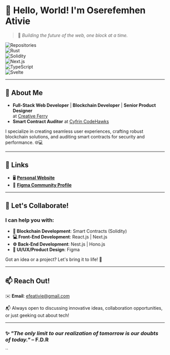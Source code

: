 # 👋 Hello, World! I'm **Oserefemhen Ativie** 
> 🚀 *Building the future of the web, one block at a time.*

![Repositories](https://img.shields.io/badge/Repositories-50+-blue?style=for-the-badge&logo=github)  
![Rust](https://img.shields.io/badge/Language-Rust-black?style=for-the-badge&logo=rust)  
![Solidity](https://img.shields.io/badge/Language-Solidity-gray?style=for-the-badge&logo=ethereum)  
![Next.js](https://img.shields.io/badge/Framework-Nextjs-yellow?style=for-the-badge&logo=next.js)  
![TypeScript](https://img.shields.io/badge/Language-TypeScript-blue?style=for-the-badge&logo=typescript)  
![Svelte](https://img.shields.io/badge/Language-Svelte-orange?style=for-the-badge&logo=svelte)


---

## 🌟 About Me  
- **Full-Stack Web Developer** | **Blockchain Developer** | **Senior Product Designer**  
  at [Creative Ferry](https://creativeferry.org)  
- **Smart Contract Auditor** at [Cyfrin CodeHawks](https://codehawks.cyfrin.io/)  

I specialize in creating seamless user experiences, crafting robust blockchain solutions, and auditing smart contracts for security and performance. 🌐💻

---

## 🔗 Links
- 🖥️ [**Personal Website**](https://efeativie.com)  
- 🎨 [**Figma Community Profile**](https://figma.com/@efe)  

---

## 🤝 Let's Collaborate!
### I can help you with:  
- **🔗 Blockchain Development**: Smart Contracts (Solidity)  
- **💻 Front-End Development**: React.js | Next.js  
- **⚙️ Back-End Development**: Nest.js | Hono.js  
- **🎨 UI/UX/Product Design**: Figma  

Got an idea or a project? Let's bring it to life! 🚀  

---

## 📫 Reach Out!
✉️ **Email**: [efeativie@gmail.com](mailto:efeativie@gmail.com)  

📬 Always open to discussing innovative ideas, collaboration opportunities, or just geeking out about tech!  

---

### ✨ _"The only limit to our realization of tomorrow is our doubts of today."_ – F.D.R
``


<!---
iamefe/iamefe is a ✨ special ✨ repository because its `README.md` (this file) appears on your GitHub profile.
You can click the Preview link to take a look at your changes.
--->
